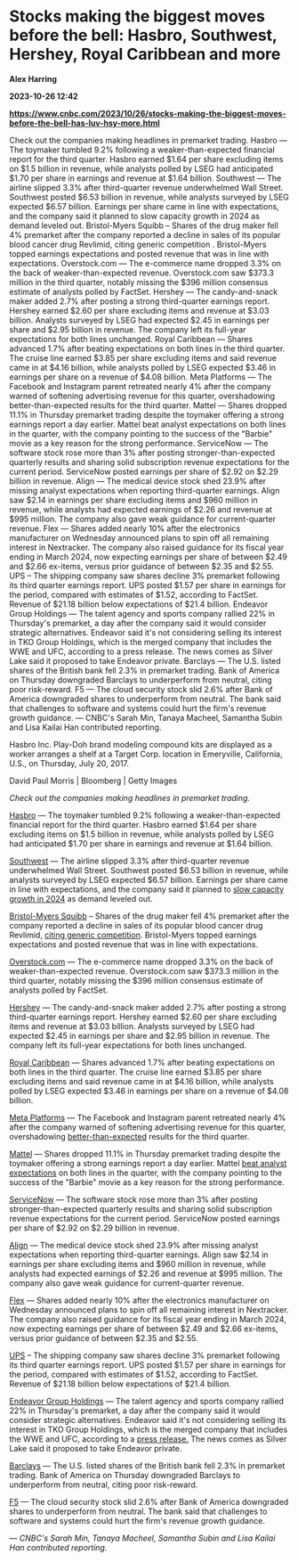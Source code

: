 # Stocks making the biggest moves before the bell: Hasbro, Southwest, Hershey, Royal Caribbean and more
**Alex Harring**

**2023-10-26 12:42**

**https://www.cnbc.com/2023/10/26/stocks-making-the-biggest-moves-before-the-bell-has-luv-hsy-more.html**

Check out the companies making headlines in premarket trading. Hasbro — The toymaker tumbled 9.2% following a weaker-than-expected financial report for the third quarter. Hasbro earned $1.64 per share excluding items on $1.5 billion in revenue, while analysts polled by LSEG had anticipated $1.70 per share in earnings and revenue at $1.64 billion. Southwest — The airline slipped 3.3% after third-quarter revenue underwhelmed Wall Street. Southwest posted $6.53 billion in revenue, while analysts surveyed by LSEG expected $6.57 billion. Earnings per share came in line with expectations, and the company said it planned to slow capacity growth in 2024 as demand leveled out. Bristol-Myers Squibb – Shares of the drug maker fell 4% premarket after the company reported a decline in sales of its popular blood cancer drug Revlimid, citing generic competition . Bristol-Myers topped earnings expectations and posted revenue that was in line with expectations. Overstock.com — The e-commerce name dropped 3.3% on the back of weaker-than-expected revenue. Overstock.com saw $373.3 million in the third quarter, notably missing the $396 million consensus estimate of analysts polled by FactSet. Hershey — The candy-and-snack maker added 2.7% after posting a strong third-quarter earnings report. Hershey earned $2.60 per share excluding items and revenue at $3.03 billion. Analysts surveyed by LSEG had expected $2.45 in earnings per share and $2.95 billion in revenue. The company left its full-year expectations for both lines unchanged. Royal Caribbean — Shares advanced 1.7% after beating expectations on both lines in the third quarter. The cruise line earned $3.85 per share excluding items and said revenue came in at $4.16 billion, while analysts polled by LSEG expected $3.46 in earnings per share on a revenue of $4.08 billion. Meta Platforms — The Facebook and Instagram parent retreated nearly 4% after the company warned of softening advertising revenue for this quarter, overshadowing better-than-expected results for the third quarter. Mattel — Shares dropped 11.1% in Thursday premarket trading despite the toymaker offering a strong earnings report a day earlier. Mattel beat analyst expectations on both lines in the quarter, with the company pointing to the success of the "Barbie" movie as a key reason for the strong performance. ServiceNow — The software stock rose more than 3% after posting stronger-than-expected quarterly results and sharing solid subscription revenue expectations for the current period. ServiceNow posted earnings per share of $2.92 on $2.29 billion in revenue. Align — The medical device stock shed 23.9% after missing analyst expectations when reporting third-quarter earnings. Align saw $2.14 in earnings per share excluding items and $960 million in revenue, while analysts had expected earnings of $2.26 and revenue at $995 million. The company also gave weak guidance for current-quarter revenue. Flex — Shares added nearly 10% after the electronics manufacturer on Wednesday announced plans to spin off all remaining interest in Nextracker. The company also raised guidance for its fiscal year ending in March 2024, now expecting earnings per share of between $2.49 and $2.66 ex-items, versus prior guidance of between $2.35 and $2.55. UPS – The shipping company saw shares decline 3% premarket following its third quarter earnings report. UPS posted $1.57 per share in earnings for the period, compared with estimates of $1.52, according to FactSet. Revenue of $21.18 billion below expectations of $21.4 billion. Endeavor Group Holdings — The talent agency and sports company rallied 22% in Thursday's premarket, a day after the company said it would consider strategic alternatives. Endeavor said it's not considering selling its interest in TKO Group Holdings, which is the merged company that includes the WWE and UFC, according to a press release. The news comes as Silver Lake said it proposed to take Endeavor private. Barclays — The U.S. listed shares of the British bank fell 2.3% in premarket trading. Bank of America on Thursday downgraded Barclays to underperform from neutral, citing poor risk-reward. F5 — The cloud security stock slid 2.6% after Bank of America downgraded shares to underperform from neutral. The bank said that challenges to software and systems could hurt the firm's revenue growth guidance. — CNBC's Sarah Min, Tanaya Macheel, Samantha Subin and Lisa Kailai Han contributed reporting.

Hasbro Inc. Play-Doh brand modeling compound kits are displayed as a worker arranges a shelf at a Target Corp. location in Emeryville, California, U.S., on Thursday, July 20, 2017.

David Paul Morris | Bloomberg | Getty Images

_Check out the companies making headlines in premarket trading._

[Hasbro](https://www.cnbc.com/quotes/HAS/) — The toymaker tumbled 9.2% following a weaker-than-expected financial report for the third quarter. Hasbro earned $1.64 per share excluding items on $1.5 billion in revenue, while analysts polled by LSEG had anticipated $1.70 per share in earnings and revenue at $1.64 billion.

[Southwest](https://www.cnbc.com/quotes/LUV/) — The airline slipped 3.3% after third-quarter revenue underwhelmed Wall Street. Southwest posted $6.53 billion in revenue, while analysts surveyed by LSEG expected $6.57 billion. Earnings per share came in line with expectations, and the company said it planned to [slow capacity growth in 2024](https://www.cnbc.com/2023/10/26/southwest-airlines-luv-earnings-q3-2023.html) as demand leveled out.

[Bristol-Myers Squibb](https://www.cnbc.com/quotes/BMY/) – Shares of the drug maker fell 4% premarket after the company reported a decline in sales of its popular blood cancer drug Revlimid, [citing generic competition](https://www.cnbc.com/2023/10/26/bristol-myers-squibb-bmy-q3-earnings-report-2023.html). Bristol-Myers topped earnings expectations and posted revenue that was in line with expectations.

[Overstock.com](https://www.cnbc.com/quotes/OSTK/) — The e-commerce name dropped 3.3% on the back of weaker-than-expected revenue. Overstock.com saw $373.3 million in the third quarter, notably missing the $396 million consensus estimate of analysts polled by FactSet.

[Hershey](https://www.cnbc.com/quotes/HSY/) — The candy-and-snack maker added 2.7% after posting a strong third-quarter earnings report. Hershey earned $2.60 per share excluding items and revenue at $3.03 billion. Analysts surveyed by LSEG had expected $2.45 in earnings per share and $2.95 billion in revenue. The company left its full-year expectations for both lines unchanged.

[Royal Caribbean](https://www.cnbc.com/quotes/RCL/) — Shares advanced 1.7% after beating expectations on both lines in the third quarter. The cruise line earned $3.85 per share excluding items and said revenue came in at $4.16 billion, while analysts polled by LSEG expected $3.46 in earnings per share on a revenue of $4.08 billion.

[Meta Platforms](https://www.cnbc.com/quotes/META/) — The Facebook and Instagram parent retreated nearly 4% after the company warned of softening advertising revenue for this quarter, overshadowing [better-than-expected](https://www.cnbc.com/2023/10/25/meta-earnings-q3-2023.html) results for the third quarter.

[Mattel](https://www.cnbc.com/quotes/MAT/) — Shares dropped 11.1% in Thursday premarket trading despite the toymaker offering a strong earnings report a day earlier. Mattel [beat analyst expectations](https://www.cnbc.com/2023/10/25/mattel-mat-q3-earnings-barbie-sales-surge.html) on both lines in the quarter, with the company pointing to the success of the "Barbie" movie as a key reason for the strong performance.

[ServiceNow](https://www.cnbc.com/quotes/NOW/) — The software stock rose more than 3% after posting stronger-than-expected quarterly results and sharing solid subscription revenue expectations for the current period. ServiceNow posted earnings per share of $2.92 on $2.29 billion in revenue.

[Align](https://www.cnbc.com/quotes/ALGN/) — The medical device stock shed 23.9% after missing analyst expectations when reporting third-quarter earnings. Align saw $2.14 in earnings per share excluding items and $960 million in revenue, while analysts had expected earnings of $2.26 and revenue at $995 million. The company also gave weak guidance for current-quarter revenue.

[Flex](https://www.cnbc.com/quotes/FLEX/) — Shares added nearly 10% after the electronics manufacturer on Wednesday announced plans to spin off all remaining interest in Nextracker. The company also raised guidance for its fiscal year ending in March 2024, now expecting earnings per share of between $2.49 and $2.66 ex-items, versus prior guidance of between $2.35 and $2.55.

[UPS](https://www.cnbc.com/quotes/UPS/) – The shipping company saw shares decline 3% premarket following its third quarter earnings report. UPS posted $1.57 per share in earnings for the period, compared with estimates of $1.52, according to FactSet. Revenue of $21.18 billion below expectations of $21.4 billion.

[Endeavor Group Holdings](https://www.cnbc.com/quotes/EDR/) — The talent agency and sports company rallied 22% in Thursday's premarket, a day after the company said it would consider strategic alternatives. Endeavor said it's not considering selling its interest in TKO Group Holdings, which is the merged company that includes the WWE and UFC, according to a [press release.](https://www.businesswire.com/news/home/20231025139958/en/) The news comes as Silver Lake said it proposed to take Endeavor private.

[Barclays](https://www.cnbc.com/quotes/BCS/) — The U.S. listed shares of the British bank fell 2.3% in premarket trading. Bank of America on Thursday downgraded Barclays to underperform from neutral, citing poor risk-reward.

[F5](https://www.cnbc.com/quotes/FFIV/) — The cloud security stock slid 2.6% after Bank of America downgraded shares to underperform from neutral. The bank said that challenges to software and systems could hurt the firm's revenue growth guidance.

_— CNBC's Sarah Min, Tanaya Macheel, Samantha Subin and Lisa Kailai Han contributed reporting._